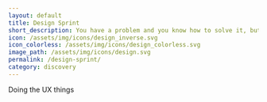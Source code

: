 ```yaml
---
layout: default
title: Design Sprint
short_description: You have a problem and you know how to solve it, but aren't sure how to bring it to life. Let our designers help you think through your problem, map out your solution, visualize, and validate that we know what we're getting into—all before writing a single line of code. We'll start with a deep dive and end with a blue print of how to move forward, sound like a game plan?
icon: /assets/img/icons/design_inverse.svg
icon_colorless: /assets/img/icons/design_colorless.svg
image_path: /assets/img/icons/design.svg
permalink: /design-sprint/
category: discovery
---
```

Doing the UX things
